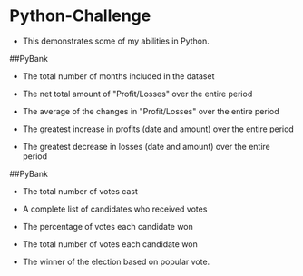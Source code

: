 # Python-Challenge

- This demonstrates some of my abilities in Python.

##PyBank

  * The total number of months included in the dataset

  * The net total amount of "Profit/Losses" over the entire 	period

  * The average of the changes in "Profit/Losses" over the entire 	period

  * The greatest increase in profits (date and amount) over the 	entire period

  * The greatest decrease in losses (date and amount) over the 	entire period



##PyBank

  * The total number of votes cast

  * A complete list of candidates who received votes

  * The percentage of votes each candidate won

  * The total number of votes each candidate won

  * The winner of the election based on popular vote.
